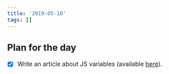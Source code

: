 ```yaml
---
title: '2019-05-10'
tags: []
---
```


## Plan for the day

- [x] Write an article about JS variables (available [here](/blog/articles/variables.html)).
